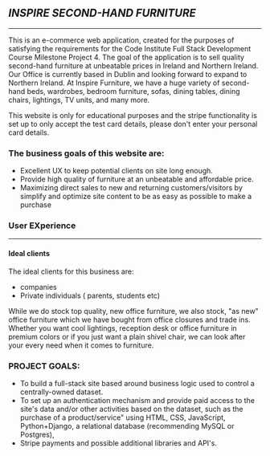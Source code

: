 ## *INSPIRE SECOND-HAND FURNITURE*
---
This is an e-commerce web application, created for the purposes of satisfying the requirements for the Code Institute Full Stack Development Course Milestone Project 4. The goal of the application is to sell quality second-hand furniture at unbeatable prices in Ireland and Northern Ireland. Our Office is currently based in Dublin and looking forward to expand to Northern Ireland. At Inspire Furniture, we have a huge variety of second-hand beds, wardrobes, bedroom furniture, sofas, dining tables, dining chairs, lightings, TV units, and many more. 

This website is only for educational purposes and the stripe functionality is set up to only accept the test card details, please don't enter your personal card details.

### The business goals of this website are:

* Excellent UX to keep potential clients on site long enough.
* Provide high quality of furniture at an unbeatable and affordable price.
* Maximizing direct sales to new and returning customers/visitors by simplify and optimize site content to be as easy as possible to make a purchase

### User EXperience
---

#### Ideal clients

The ideal clients for this business are:
* companies
* Private individuals ( parents, students etc)

While we do stock top quality, new office furniture, we also stock, "as new" office furniture which we have bought from office closures and trade ins. Whether you want cool lightings, reception desk or office furniture in premium colors or if you just want a plain shivel chair, we can look after your every need when it comes to furniture.

### PROJECT GOALS:

* To build a full-stack site based around business logic used to control a centrally-owned dataset.
* To set up an authentication mechanism and provide paid access to the site's data and/or other activities based on the dataset, such as the purchase of a product/service" using HTML, CSS, JavaScript, Python+Django, a relational database (recommending MySQL or Postgres), 
* Stripe payments and possible additional libraries and API's.







